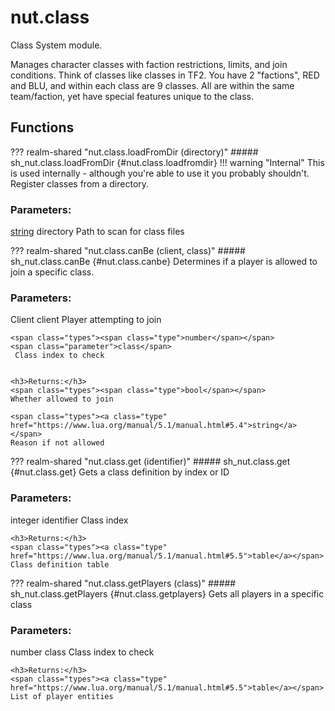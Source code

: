 # nut.class
Class System module.

Manages character classes with faction restrictions, limits, and join conditions. Think of classes like classes in TF2. You have 2 "factions", RED and BLU, and within each class
are 9 classes. All are within the same team/faction, yet have special features unique to the class.
## Functions
??? realm-shared "<a id=nut.class.loadFromDir></a>nut.class.loadFromDir (directory)"
    ##### sh_nut.class.loadFromDir {#nut.class.loadfromdir}
    !!! warning "Internal"
        This is used internally - although you're able to use it you probably shouldn't.
    Register classes from a directory.
    <h3>Parameters:</h3>
    <span class="types"><a class="type" href="https://www.lua.org/manual/5.1/manual.html#5.4">string</a></span>
    <span class="parameter">directory</span>
     Path to scan for class files



??? realm-shared "<a id=nut.class.canBe></a>nut.class.canBe (client, class)"
    ##### sh_nut.class.canBe {#nut.class.canbe}
    Determines if a player is allowed to join a specific class.
    <h3>Parameters:</h3>
    <span class="types"><span class="type">Client</span></span>
    <span class="parameter">client</span>
     Player attempting to join

    <span class="types"><span class="type">number</span></span>
    <span class="parameter">class</span>
     Class index to check


    <h3>Returns:</h3>
    <span class="types"><span class="type">bool</span></span>
    Whether allowed to join

    <span class="types"><a class="type" href="https://www.lua.org/manual/5.1/manual.html#5.4">string</a></span>
    Reason if not allowed



??? realm-shared "<a id=nut.class.get></a>nut.class.get (identifier)"
    ##### sh_nut.class.get {#nut.class.get}
    Gets a class definition by index or ID
    <h3>Parameters:</h3>
    <span class="types"><span class="type">integer</span></span>
    <span class="parameter">identifier</span>
     Class index


    <h3>Returns:</h3>
    <span class="types"><a class="type" href="https://www.lua.org/manual/5.1/manual.html#5.5">table</a></span>
    Class definition table



??? realm-shared "<a id=nut.class.getPlayers></a>nut.class.getPlayers (class)"
    ##### sh_nut.class.getPlayers {#nut.class.getplayers}
    Gets all players in a specific class
    <h3>Parameters:</h3>
    <span class="types"><span class="type">number</span></span>
    <span class="parameter">class</span>
     Class index to check


    <h3>Returns:</h3>
    <span class="types"><a class="type" href="https://www.lua.org/manual/5.1/manual.html#5.5">table</a></span>
    List of player entities



